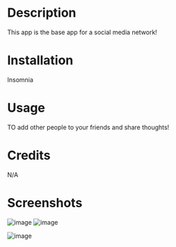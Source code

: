 # Description
This app is the base app for a social media network!

# Installation
Insomnia

# Usage
TO add other people to your friends and share thoughts!

# Credits
N/A

# Screenshots
![image](https://github.com/ferewar/challenge-18-socialnet/assets/73423237/fac83665-4462-4c1c-8ce5-0401c394e68a)
![image](https://github.com/ferewar/challenge-18-socialnet/assets/73423237/a88a238c-1a98-4b10-b5e2-4303a2a8996d)

![image](https://github.com/ferewar/challenge-18-socialnet/assets/73423237/01dba6fe-ee27-437f-a37c-8513d82b44ff)
